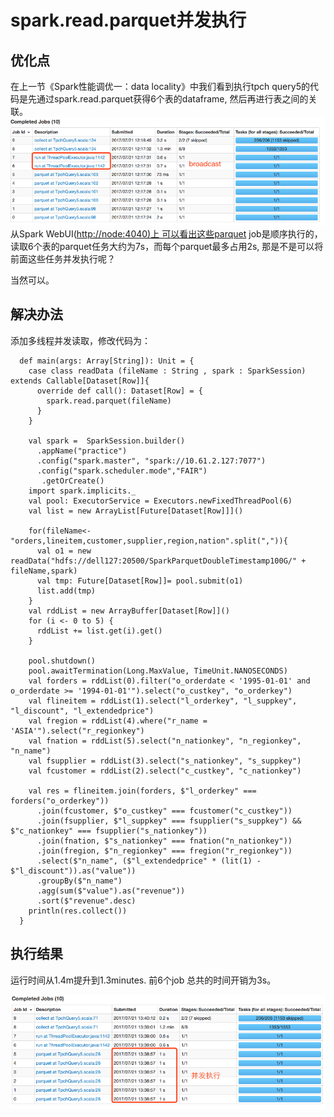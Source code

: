 # spark.read.parquet并发执行

## 优化点

在上一节《Spark性能调优一：data locality》中我们看到执行tpch query5的代码是先通过spark.read.parquet获得6个表的dataframe,  然后再进行表之间的关联。![](/assets/tune1_locality_2.png)从Spark WebUI\([http://node:4040\)上 可以看出这些parquet](http://node:4040%29上![]%28/assets/tune1_locality_2.png%29可以看出这些parquet) job是顺序执行的，读取6个表的parquet任务大约为7s，而每个parquet最多占用2s, 那是不是可以将前面这些任务并发执行呢？

当然可以。

## 解决办法

添加多线程并发读取，修改代码为：

```
  def main(args: Array[String]): Unit = {
    case class readData (fileName : String , spark : SparkSession) extends Callable[Dataset[Row]]{
      override def call(): Dataset[Row] = {
        spark.read.parquet(fileName)
      }
    }

    val spark =  SparkSession.builder()
      .appName("practice")
      .config("spark.master", "spark://10.61.2.127:7077")
      .config("spark.scheduler.mode","FAIR")
       .getOrCreate()
    import spark.implicits._
    val pool: ExecutorService = Executors.newFixedThreadPool(6)
    val list = new ArrayList[Future[Dataset[Row]]]()

    for(fileName<-"orders,lineitem,customer,supplier,region,nation".split(",")){
      val o1 = new readData("hdfs://dell127:20500/SparkParquetDoubleTimestamp100G/" + fileName,spark)
      val tmp: Future[Dataset[Row]]= pool.submit(o1)
      list.add(tmp)
    }
    val rddList = new ArrayBuffer[Dataset[Row]]()
    for (i <- 0 to 5) {
      rddList += list.get(i).get()
    }

    pool.shutdown()
    pool.awaitTermination(Long.MaxValue, TimeUnit.NANOSECONDS)
    val forders = rddList(0).filter("o_orderdate < '1995-01-01' and o_orderdate >= '1994-01-01'").select("o_custkey", "o_orderkey")
    val flineitem = rddList(1).select("l_orderkey", "l_suppkey", "l_discount", "l_extendedprice")
    val fregion = rddList(4).where("r_name = 'ASIA'").select("r_regionkey")
    val fnation = rddList(5).select("n_nationkey", "n_regionkey", "n_name")
    val fsupplier = rddList(3).select("s_nationkey", "s_suppkey")
    val fcustomer = rddList(2).select("c_custkey", "c_nationkey")

    val res = flineitem.join(forders, $"l_orderkey" === forders("o_orderkey"))
      .join(fcustomer, $"o_custkey" === fcustomer("c_custkey"))
      .join(fsupplier, $"l_suppkey" === fsupplier("s_suppkey") && $"c_nationkey" === fsupplier("s_nationkey"))
      .join(fnation, $"s_nationkey" === fnation("n_nationkey"))
      .join(fregion, $"n_regionkey" === fregion("r_regionkey"))
      .select($"n_name", ($"l_extendedprice" * (lit(1) - $"l_discount")).as("value"))
      .groupBy($"n_name")
      .agg(sum($"value").as("revenue"))
      .sort($"revenue".desc)
    println(res.collect())
  }
```

## 执行结果

运行时间从1.4m提升到1.3minutes. 前6个job 总共的时间开销为3s。

![](/assets/tune2_parallele_1.png)

